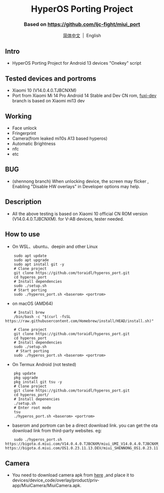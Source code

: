 <div align="center">


# HyperOS Porting Project
### Based on https://github.com/ljc-fight/miui_port

[简体中文](/README.md)&nbsp;&nbsp;|&nbsp;&nbsp;English

</div>

## Intro
- HyperOS Porting Project for Android 13 devices "Onekey" script

## Tested devices and portroms
- Xiaomi 10 (V14.0.4.0.TJBCNXM)
- Port from Xiaomi Mi 14 Pro Android 14 Stable and Dev CN rom, [fuxi-dev](https://github.com/toraidl/hyperos_port/tree/fuxi-dev) branch is based on Xiaomi mi13 dev 

## Working
- Face unlock
- Fringerprint
- Camera(from leaked mi10s A13 based hyperos)
- Automatic Brightness
- nfc
- etc


## BUG

- (shennong branch) When unlocking device, the screen may flicker , Enabling "Disable HW overlays" in Developer options may help.

## Description
- All the above testing is based on Xiaomi 10 official CN ROM version (V14.0.4.0.TJBCNXM). for V-AB devices, tester needed. 

## How to use
- On WSL、ubuntu、deepin and other Linux
```shell
    sudo apt update
    sudo apt upgrade
    sudo apt install git -y
    # Clone project
    git clone https://github.com/toraidl/hyperos_port.git
    cd hyperos_port
    # Install dependencies
    sudo ./setup.sh
    # Start porting
    sudo ./hyperos_port.sh <baserom> <portrom>
```
- on macOS (AMD64)
```shell
    # Install brew
    /bin/bash -c "$(curl -fsSL https://raw.githubusercontent.com/Homebrew/install/HEAD/install.sh)"

    # Clone project
    git clone https://github.com/toraidl/hyperos_port.git
    cd hyperos_port
    # Install dependencies
    sudo ./setup.sh
     # Start porting
    sudo ./hyperos_port.sh <baserom> <portrom>
```
- On Termux Android (not tested)
```shell
    pkg update
    pkg upgrade
    pkg install git tsu -y
    # Clone project
    git clone https://github.com/toraidl/hyperos_port.git
    cd hyperos_port/
    # Install depenencies
    ./setup.sh
    # Enter root mode 
    tsu
    ./hyperos_port.sh <baserom> <portrom>
```
- baserom and portrom can be a direct download link. you can get the ota download link  from third-party websites. eg:
```shell
    sudo ./hyperos_port.sh https://bigota.d.miui.com/V14.0.4.0.TJBCNXM/miui_UMI_V14.0.4.0.TJBCNXM_23fc5ef4ee_13.0.zip https://bigota.d.miui.com/OS1.0.23.11.13.DEV/miui_SHENNONG_OS1.0.23.11.13.DEV_c776cc46d4_14.0.zip
```
## Camera
- You need to download camera apk from [here](https://drive.google.com/file/d/1igjsEVG7ermqfDObSn3qXDe-QqyPVd61/view?usp=sharing) ,and place it to devices/device_code/overlay/product/priv-app/MiuiCamera/MiuiCamera.apk. 